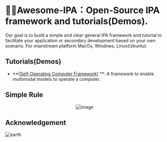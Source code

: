 # 🌌🔭Awesome-IPA：Open-Source IPA framework and tutorials(Demos). 



Our goal is to build a simple and clear general IPA framework and tutorial to facilitate your application or secondary development based on your own scenario. For mianstream platform MacOs, Windows, Linux(Ubuntu).


## Tutorials(Demos)

* **[[Self-Operating Computer Framework](https://github.com/OthersideAI/self-operating-computer)] **: A framework to enable multimodal models to operate a computer. 
## Simple Rule

<div align="center">
<!--   ![image](https://github.com/Zero-coder/IPA-is-all-you-need/assets/54145971/8e1918c3-abb3-4f82-8ab5-e3138eaf83d1) -->
  <img src="https://github.com/Zero-coder/IPA-is-all-you-need/assets/54145971/8e1918c3-abb3-4f82-8ab5-e3138eaf83d1" alt="image" class="center">
</div>

## Acknowledgement
![earth](https://github.com/Zero-coder/IPA-is-all-you-need/assets/54145971/8872370e-55de-4cfd-866b-4205d3cfc683)
